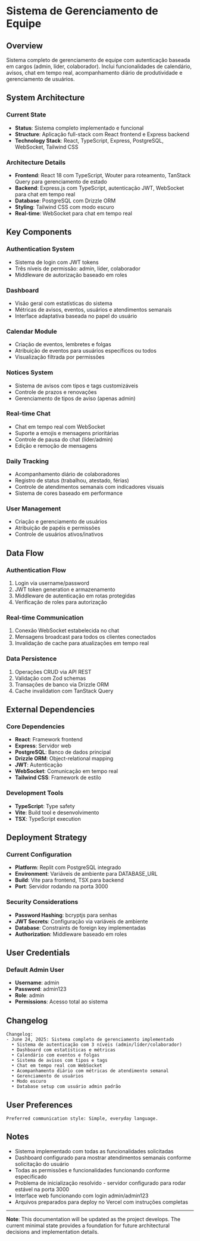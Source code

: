 # Sistema de Gerenciamento de Equipe

## Overview

Sistema completo de gerenciamento de equipe com autenticação baseada em cargos (admin, líder, colaborador). Inclui funcionalidades de calendário, avisos, chat em tempo real, acompanhamento diário de produtividade e gerenciamento de usuários.

## System Architecture

### Current State
- **Status**: Sistema completo implementado e funcional
- **Structure**: Aplicação full-stack com React frontend e Express backend
- **Technology Stack**: React, TypeScript, Express, PostgreSQL, WebSocket, Tailwind CSS

### Architecture Details
- **Frontend**: React 18 com TypeScript, Wouter para roteamento, TanStack Query para gerenciamento de estado
- **Backend**: Express.js com TypeScript, autenticação JWT, WebSocket para chat em tempo real
- **Database**: PostgreSQL com Drizzle ORM
- **Styling**: Tailwind CSS com modo escuro
- **Real-time**: WebSocket para chat em tempo real

## Key Components

### Authentication System
- Sistema de login com JWT tokens
- Três níveis de permissão: admin, líder, colaborador
- Middleware de autorização baseado em roles

### Dashboard
- Visão geral com estatísticas do sistema
- Métricas de avisos, eventos, usuários e atendimentos semanais
- Interface adaptativa baseada no papel do usuário

### Calendar Module
- Criação de eventos, lembretes e folgas
- Atribuição de eventos para usuários específicos ou todos
- Visualização filtrada por permissões

### Notices System
- Sistema de avisos com tipos e tags customizáveis
- Controle de prazos e renovações
- Gerenciamento de tipos de aviso (apenas admin)

### Real-time Chat
- Chat em tempo real com WebSocket
- Suporte a emojis e mensagens prioritárias
- Controle de pausa do chat (líder/admin)
- Edição e remoção de mensagens

### Daily Tracking
- Acompanhamento diário de colaboradores
- Registro de status (trabalhou, atestado, férias)
- Controle de atendimentos semanais com indicadores visuais
- Sistema de cores baseado em performance

### User Management
- Criação e gerenciamento de usuários
- Atribuição de papéis e permissões
- Controle de usuários ativos/inativos

## Data Flow

### Authentication Flow
1. Login via username/password
2. JWT token generation e armazenamento
3. Middleware de autenticação em rotas protegidas
4. Verificação de roles para autorização

### Real-time Communication
1. Conexão WebSocket estabelecida no chat
2. Mensagens broadcast para todos os clientes conectados
3. Invalidação de cache para atualizações em tempo real

### Data Persistence
1. Operações CRUD via API REST
2. Validação com Zod schemas
3. Transações de banco via Drizzle ORM
4. Cache invalidation com TanStack Query

## External Dependencies

### Core Dependencies
- **React**: Framework frontend
- **Express**: Servidor web
- **PostgreSQL**: Banco de dados principal
- **Drizzle ORM**: Object-relational mapping
- **JWT**: Autenticação
- **WebSocket**: Comunicação em tempo real
- **Tailwind CSS**: Framework de estilo

### Development Tools
- **TypeScript**: Type safety
- **Vite**: Build tool e desenvolvimento
- **TSX**: TypeScript execution

## Deployment Strategy

### Current Configuration
- **Platform**: Replit com PostgreSQL integrado
- **Environment**: Variáveis de ambiente para DATABASE_URL
- **Build**: Vite para frontend, TSX para backend
- **Port**: Servidor rodando na porta 3000

### Security Considerations
- **Password Hashing**: bcryptjs para senhas
- **JWT Secrets**: Configuração via variáveis de ambiente
- **Database**: Constraints de foreign key implementadas
- **Authorization**: Middleware baseado em roles

## User Credentials

### Default Admin User
- **Username**: admin
- **Password**: admin123
- **Role**: admin
- **Permissions**: Acesso total ao sistema

## Changelog

```
Changelog:
- June 24, 2025: Sistema completo de gerenciamento implementado
  • Sistema de autenticação com 3 níveis (admin/líder/colaborador)
  • Dashboard com estatísticas e métricas
  • Calendário com eventos e folgas
  • Sistema de avisos com tipos e tags
  • Chat em tempo real com WebSocket
  • Acompanhamento diário com métricas de atendimento semanal
  • Gerenciamento de usuários
  • Modo escuro
  • Database setup com usuário admin padrão
```

## User Preferences

```
Preferred communication style: Simple, everyday language.
```

## Notes

- Sistema implementado com todas as funcionalidades solicitadas
- Dashboard configurado para mostrar atendimentos semanais conforme solicitação do usuário
- Todas as permissões e funcionalidades funcionando conforme especificado
- Problema de inicialização resolvido - servidor configurado para rodar estável na porta 3000
- Interface web funcionando com login admin/admin123
- Arquivos preparados para deploy no Vercel com instruções completas

---

**Note**: This documentation will be updated as the project develops. The current minimal state provides a foundation for future architectural decisions and implementation details.